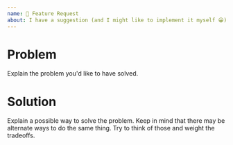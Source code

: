```yaml
---
name: 🚀 Feature Request
about: I have a suggestion (and I might like to implement it myself 😀)!
---
```


<!--
When trying to solve more solutions with Build Tracker, please keep in mind some of the following goals of the project:
* Be lightweight: small project size (single-digit KiBs, gzipped)
* Be easy: too many options in an API can become confusing
* Be clear: the intended purpose of every method should be as obvious as possible
* Is it easy to do this in "userland"? Would it be better off done there?
-->

# Problem

Explain the problem you'd like to have solved.

# Solution

Explain a possible way to solve the problem. Keep in mind that there may be alternate ways to do the same thing. Try to think of those and weight the tradeoffs.
